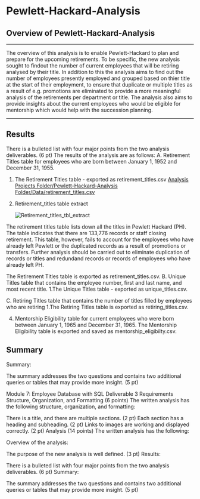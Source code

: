 # Pewlett-Hackard-Analysis
## Overview of Pewlett-Hackard-Analysis
---

The overview of this analysis is to enable Pewlett-Hackard to plan and prepare for the upcoming retirements. To be specific, the new analysis sought to findout the number of current employees that will be retiring analysed by their title. In addition to this the analysis aims to find out the number of employees presently employed and grouped based on thier title at the start of their employment, to ensure that duplicate or multiple titles as a result of e.g. promotions are eliminated to provide a more meaningful analysis of the retirements per department or title. The analysis also aims to provide insights about the current employees who would be eligible for mentorship which would help with the succession planning. 

---

## Results
There is a bulleted list with four major points from the two analysis deliverables. (6 pt)
The results of the analysis are as follows:
A. Retirement Titles table for employees who are born between January 1, 1952 and December 31, 1955.
  
  1. The Retirement Titles table - exported as retirement_titles.csv
     [Analysis Projects Folder/Pewlett-Hackard-Analysis Folder/Data/retirement_titles.csv](https://github.com/fareenamughal/Pewlett-Hackard-Analysis/blob/615cd04da28b7da500f5c9d4975cd7f1a0103f87/Analysis%20Projects%20Folder/Pewlett-Hackard-Analysis%20Folder/Data/retirement_titles.csv)


  2. Retirement_titles table extract

     ![Retirement_titles_tbl_extract](https://user-images.githubusercontent.com/112118706/195525122-352a75f5-95d7-43f6-b7cd-054bca66379a.PNG)

  
   The retirement titles table lists down all the titles in Pewlett Hackard (PH). The table indicates that there are 133,776 records or staff closing retirement. This          table, however, fails to account for the employees who have already left Pewlett or the duplicated records as a result of promotions or transfers. Further analysis    should be carried out to eliminate duplication of records or titles and redundand records or records of employees who have already left PH.






The Retirement Titles table is exported as retirement_titles.csv.
B. Unique Titles table that contains the employee number, first and last name, and most recent title.
  1.The Unique Titles table - exported as unique_titles.csv. 



C. Retiring Titles table that contains the number of titles filled by employees who are retiring
  1.The Retiring Titles table is exported as retiring_titles.csv.



4. Mentorship Eligibility table for current employees who were born between January 1, 1965 and December 31, 1965.
The Mentorship Eligibility table is exported and saved as mentorship_eligibilty.csv.




## Summary



Summary:

The summary addresses the two questions and contains two additional queries or tables that may provide more insight. (5 pt)









Module 7: Employee Database with SQL
Deliverable 3 Requirements
Structure, Organization, and Formatting (6 points)
The written analysis has the following structure, organization, and formatting:

There is a title, and there are multiple sections. (2 pt)
Each section has a heading and subheading. (2 pt)
Links to images are working and displayed correctly. (2 pt)
Analysis (14 points)
The written analysis has the following:

Overview of the analysis:

The purpose of the new analysis is well defined. (3 pt)
Results:

There is a bulleted list with four major points from the two analysis deliverables. (6 pt)
Summary:

The summary addresses the two questions and contains two additional queries or tables that may provide more insight. (5 pt)
